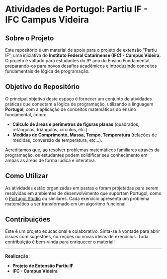 # Atividades de Portugol: Partiu IF - IFC Campus Videira

## Sobre o Projeto

Este repositório é um material de apoio para o projeto de extensão "Partiu IF", uma iniciativa do **Instituto Federal Catarinense (IFC) - Campus Videira**. O projeto é voltado para estudantes do 9º ano do Ensino Fundamental, preparando-os para novos desafios acadêmicos e introduzindo conceitos fundamentais de lógica de programação.

## Objetivo do Repositório

O principal objetivo deste espaço é fornecer um conjunto de atividades práticas que conectam a lógica de programação, utilizando a linguagem **Portugol**, com a aplicação de conceitos matemáticos do ensino fundamental, como:

-   **Cálculo de áreas e perímetros de figuras planas** (quadrados, retângulos, triângulos, círculos, etc.).
-   **Medidas de Comprimento, Massa, Tempo, Temperatura** (relações de medidas, conversão de temperatura, etc...).

Acreditamos que, ao resolver problemas matemáticos familiares através da programação, os estudantes podem solidificar seu conhecimento em ambas as áreas de forma lúdica e interativa.

## Como Utilizar

As atividades estão organizadas em pastas e foram projetadas para serem resolvidas em ambientes de desenvolvimento que suportam Portugol, como o [Portugol Studio](https://portugol-studio.github.io/) ou similares. Cada exercício apresenta um problema matemático a ser transformado em um algoritmo funcional.

## Contribuições

Este é um projeto educacional e colaborativo. Sinta-se à vontade para abrir *issues* com sugestões, correções ou novas ideias de exercícios. Toda contribuição é bem-vinda para enriquecer o material!

---
**Realização:**
* **Projeto de Extensão Partiu IF**
* **IFC - Campus Videira**
